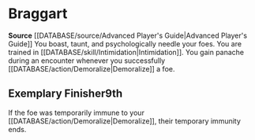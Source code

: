 ﻿---
id: '2'
name: Braggart
rarity: Common
rus_type_level: null
source: '[[DATABASE/source/Advanced Player''s Guide|Advanced Player''s Guide]]'
trait: null
type: Swashbuckler Style

---
# Braggart

**Source** [[DATABASE/source/Advanced Player's Guide|Advanced Player's Guide]] 
You boast, taunt, and psychologically needle your foes. You are trained in [[DATABASE/skill/Intimidation|Intimidation]]. You gain panache during an encounter whenever you successfully [[DATABASE/action/Demoralize|Demoralize]] a foe.

## Exemplary Finisher<span class="item-type">9th</span>

If the foe was temporarily immune to your [[DATABASE/action/Demoralize|Demoralize]], their temporary immunity ends.